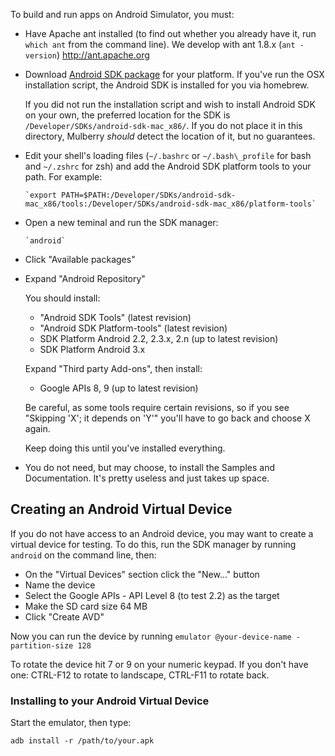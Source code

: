 To build and run apps on Android Simulator, you must:

- Have Apache ant installed (to find out whether you already have it, run
  `which ant` from the command line). We develop with ant 1.8.x (`ant -version`)
  http://ant.apache.org

- Download [Android SDK package](http://developer.android.com/sdk/index.html)
  for your platform. If you've run the OSX installation script, the Android SDK is installed for you via homebrew.

  If you did not run the installation script and wish to install Android SDK on your own, the preferred location for the SDK is
  `/Developer/SDKs/android-sdk-mac_x86/`. If you do not place it in this
  directory, Mulberry _should_ detect the location of it, but no guarantees.

- Edit your shell's loading files (`~/.bashrc` or `~/.bash\_profile` for bash and
   `~/.zshrc` for zsh) and add the Android SDK platform tools to your path. For
   example:

	  `export PATH=$PATH:/Developer/SDKs/android-sdk-mac_x86/tools:/Developer/SDKs/android-sdk-mac_x86/platform-tools`

- Open a new teminal and run the SDK manager:

	  `android`

- Click "Available packages"

- Expand "Android Repository"

  You should install:

  - "Android SDK Tools" (latest revision)
  - "Android SDK Platform-tools" (latest revision)
  - SDK Platform Android 2.2, 2.3.x, 2.n (up to latest revision)
  - SDK Platform Android 3.x

  Expand "Third party Add-ons", then install:

  - Google APIs 8, 9 (up to latest revision)

  Be careful, as some tools require certain revisions, so if you see
  "Skipping 'X'; it depends on 'Y'" you'll have to go back and choose X again.

  Keep doing this until you've installed everything.

- You do not need, but may choose, to install the Samples and Documentation.
  It's pretty useless and just takes up space.

## Creating an Android Virtual Device

If you do not have access to an Android device, you may want to create a
virtual device for testing. To do this, run the SDK manager by running
`android` on the command line, then:

- On the "Virtual Devices" section click the "New..." button
- Name the device
- Select the Google APIs - API Level 8 (to test 2.2) as the target
- Make the SD card size 64 MB
- Click "Create AVD"

Now you can run the device by running `emulator @your-device-name -partition-size 128`

To rotate the device hit 7 or 9 on your numeric keypad. If you don't have one:
CTRL-F12 to rotate to landscape, CTRL-F11 to rotate back.

### Installing to your Android Virtual Device

Start the emulator, then type:

    adb install -r /path/to/your.apk